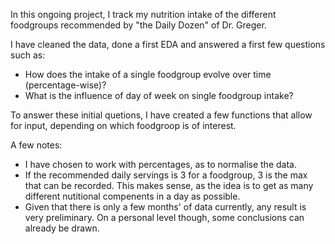 In this ongoing project, I track my nutrition intake of the different foodgroups recommended by "the Daily Dozen" of Dr. Greger. 

I have cleaned the data, done a first EDA and answered a first few questions such as: 
  - How does the intake of a single foodgroup evolve over time (percentage-wise)?
  - What is the influence of day of week on single foodgroup intake?

To answer these initial quetions, I have created a few functions that allow for input, depending on which foodgroop is of interest. 

A few notes: 
- I have chosen to work with percentages, as to normalise the data.
- If the recommended daily servings is 3 for a foodgroup, 3 is the max that can be recorded. This makes sense, as the idea is to get as many different nutitional compenents in a day as possible.
- Given that there is only a few months' of data currently, any result is very preliminary. On a personal level though, some conclusions can already be drawn. 
